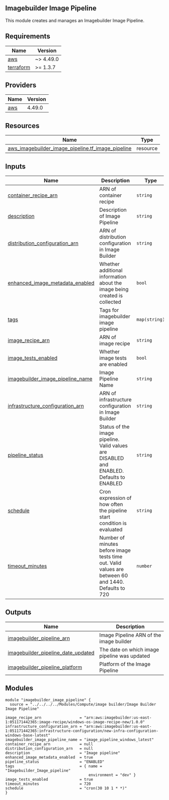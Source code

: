 ## Imagebuilder Image Pipeline

This module creates and manages an Imagebuilder Image Pipeline.

## Requirements

| Name | Version |
|------|---------|
| <a name="requirement_aws"></a> [aws](#requirement\_aws) | ~> 4.49.0 |
| <a name="requirement_terraform"></a> [terraform](#requirement\_terraform) | >= 1.3.7 |

## Providers

| Name | Version |
|------|---------|
| <a name="provider_aws"></a> [aws](#provider\_aws) | 4.49.0 |

## Resources

| Name | Type |
|------|------|
| [aws_imagebuilder_image_pipeline.tf_image_pipeline](https://registry.terraform.io/providers/hashicorp/aws/latest/docs/resources/imagebuilder_image_pipeline) | resource |

## Inputs

| Name | Description | Type | Default | Required |
|------|-------------|------|---------|:--------:|
| <a name="input_container_recipe_arn"></a> [container\_recipe\_arn](#input\_container\_recipe\_arn) | ARN of container recipe | `string` | `null` | no |
| <a name="input_description"></a> [description](#input\_description) | Description of Image Pipeline | `string` | n/a | yes |
| <a name="input_distribution_configuration_arn"></a> [distribution\_configuration\_arn](#input\_distribution\_configuration\_arn) | ARN of distribution configuration in Image Builder | `string` | `null` | no |
| <a name="input_enhanced_image_metadata_enabled"></a> [enhanced\_image\_metadata\_enabled](#input\_enhanced\_image\_metadata\_enabled) | Whether additional information about the image being created is collected | `bool` | `true` | no |
| <a name="tags"></a> [tags](#input\tags) | Tags for imagebuilder image pipeline | `map(string)` | n/a | yes |
| <a name="input_image_recipe_arn"></a> [image\_recipe\_arn](#input\_image\_recipe\_arn) | ARN of image recipe | `string` | `null` | no |
| <a name="input_image_tests_enabled"></a> [image\_tests\_enabled](#input\_image\_tests\_enabled) | Whether image tests are enabled | `bool` | `true` | no |
| <a name="input_imagebuilder_image_pipeline_name"></a> [imagebuilder\_image\_pipeline\_name](#input\_imagebuilder\_image\_pipeline\_name) | Image Pipeline Name | `string` | n/a | yes |
| <a name="input_infrastructure_configuration_arn"></a> [infrastructure\_configuration\_arn](#input\_infrastructure\_configuration\_arn) | ARN of infrastructure configuration in Image Builder | `string` | n/a | yes |
| <a name="input_pipeline_status"></a> [pipeline\_status](#input\_pipeline\_status) | Status of the image pipeline. Valid values are DISABLED and ENABLED. Defaults to ENABLED | `string` | `"ENABLED"` | no |
| <a name="input_schedule"></a> [schedule](#input\_schedule) | Cron expression of how often the pipeline start condition is evaluated | `string` | `"cron(30 10 1 * *)"` | no |
| <a name="input_timeout_minutes"></a> [timeout\_minutes](#input\_timeout\_minutes) | Number of minutes before image tests time out. Valid values are between 60 and 1440. Defaults to 720 | `number` | `720` | no |

## Outputs

| Name | Description |
|------|-------------|
| <a name="output_imagebuilder_pipeline_arn"></a> [imagebuilder\_pipeline\_arn](#output\_imagebuilder\_pipeline\_arn) | Image Pipeline ARN of the image builder |
| <a name="output_imagebuilder_pipeline_date_updated"></a> [imagebuilder\_pipeline\_date\_updated](#output\_imagebuilder\_pipeline\_date\_updated) | The date on which image pipeline was updated |
| <a name="output_imagebuilder_pipeline_platform"></a> [imagebuilder\_pipeline\_platform](#output\_imagebuilder\_pipeline\_platform) | Platform of the Image Pipeline |

## Modules
```
module "imagebuilder_image_pipeline" {
  source = "../../../../Modules/Compute/image builder/Image Builder Image Pipeline"

image_recipe_arn                 = "arn:aws:imagebuilder:us-east-1:051171442365:image-recipe/windows-os-image-recipe-new/1.0.0"
infrastructure_configuration_arn = "arn:aws:imagebuilder:us-east-1:051171442365:infrastructure-configuration/new-infra-configuration-windows-base-latest"
imagebuilder_image_pipeline_name = "image_pipeline_windows_latest"
container_recipe_arn             = null
distribution_configuration_arn   = null
description                      = "Image pipeline"
enhanced_image_metadata_enabled  = true
pipeline_status                  = "ENABLED"
tags                             = { name = "Imagebuilder_Image_pipeline"
                                     environment = "dev" }
image_tests_enabled              = true
timeout_minutes                  = 720
schedule                         = "cron(30 10 1 * *)"
}
```